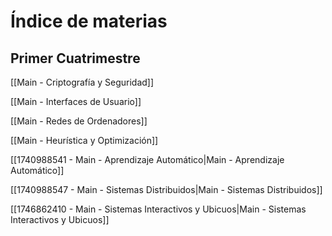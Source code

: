 # Índice de materias

## Primer Cuatrimestre

[[Main - Criptografía y Seguridad]]

[[Main - Interfaces de Usuario]]

[[Main - Redes de Ordenadores]]

[[Main - Heurística y Optimización]]

[[1740988541 - Main - Aprendizaje Automático|Main - Aprendizaje Automático]]

[[1740988547 - Main - Sistemas Distribuidos|Main - Sistemas Distribuidos]]

[[1746862410 - Main - Sistemas Interactivos y Ubicuos|Main - Sistemas Interactivos y Ubicuos]]


